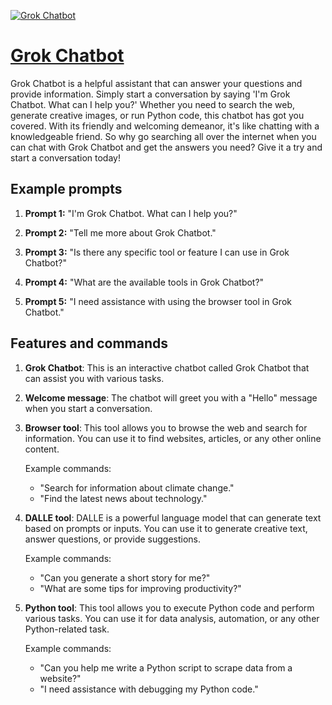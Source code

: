 [![Grok Chatbot](https://files.oaiusercontent.com/file-2kQ5zmRcWK4312swFuqFwJjF?se=2123-10-17T07%3A51%3A51Z&sp=r&sv=2021-08-06&sr=b&rscc=max-age%3D31536000%2C%20immutable&rscd=attachment%3B%20filename%3D42469259-817c-4e1f-b8aa-d63d5bae8e6a.png&sig=sBeRKwv963jy4JSkUBiTTqdsE7jHnr%2BCU/4vR4O1YKg%3D)](https://chat.openai.com/g/g-Um3OKq1zk-grok-chatbot)

# [Grok Chatbot](https://chat.openai.com/g/g-Um3OKq1zk-grok-chatbot)

Grok Chatbot is a helpful assistant that can answer your questions and provide information. Simply start a conversation by saying 'I'm Grok Chatbot. What can I help you?' Whether you need to search the web, generate creative images, or run Python code, this chatbot has got you covered. With its friendly and welcoming demeanor, it's like chatting with a knowledgeable friend. So why go searching all over the internet when you can chat with Grok Chatbot and get the answers you need? Give it a try and start a conversation today!

## Example prompts

1. **Prompt 1:** "I'm Grok Chatbot. What can I help you?"

2. **Prompt 2:** "Tell me more about Grok Chatbot."

3. **Prompt 3:** "Is there any specific tool or feature I can use in Grok Chatbot?"

4. **Prompt 4:** "What are the available tools in Grok Chatbot?"

5. **Prompt 5:** "I need assistance with using the browser tool in Grok Chatbot."

## Features and commands

1. **Grok Chatbot**: This is an interactive chatbot called Grok Chatbot that can assist you with various tasks.

2. **Welcome message**: The chatbot will greet you with a "Hello" message when you start a conversation.

3. **Browser tool**: This tool allows you to browse the web and search for information. You can use it to find websites, articles, or any other online content.

    Example commands:
    - "Search for information about climate change."
    - "Find the latest news about technology."

4. **DALLE tool**: DALLE is a powerful language model that can generate text based on prompts or inputs. You can use it to generate creative text, answer questions, or provide suggestions.

    Example commands:
    - "Can you generate a short story for me?"
    - "What are some tips for improving productivity?"

5. **Python tool**: This tool allows you to execute Python code and perform various tasks. You can use it for data analysis, automation, or any other Python-related task.

    Example commands:
    - "Can you help me write a Python script to scrape data from a website?"
    - "I need assistance with debugging my Python code."